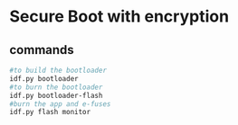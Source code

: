 # Secure Boot with encryption

## commands

```bash
#to build the bootloader
idf.py bootloader
#to burn the bootloader
idf.py bootloader-flash
#burn the app and e-fuses
idf.py flash monitor
```
